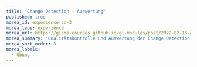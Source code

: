 ```yaml
---
title: "Change Detection - Auswertung"
published: true
morea_id: experience-cd-3
morea_type: experience
morea_url: https://gisma-courses.github.io/gi-modules/post/2022-02-16-change-detection-assessing-the-numbers/
morea_summary: "Qualitätskontrolle und Auswertung der Change Detection Ergebnisse"
morea_sort_order: 3
morea_labels:
  - Übung
---
```








